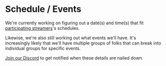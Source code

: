 # Schedule / Events

We're currently working on figuring out a date(s) and time(s) that fit [participating streamers](/streamers-setup)'s
schedules.

Likewise, we're also still working out what events we'll have. It's increasingly likely that we'll have multiple groups
of folks that can break into individual groups for specific events.

[Join our Discord](https://discord.theframedrops.com) to get notified when these details are nailed down.

<div id="calendar">
  <v-app v-if="renderPlz" :dark="darkMode">
    <event-modal :darkMode="darkMode" :event="activeEvent" @close="setActiveEvent({event: null})"></event-modal>
    <v-manual-calendar :events="events" @pick="setActiveEvent($event)"></v-manual-calendar>
    <div aria-hidden="true">
    <v-calendar
        :dark="darkMode"
        @click:event="setActiveEvent($event)"
        ref="calendar"
        color="primary"
        type="custom-daily"
        start="2021-09-25"
        end="2021-09-26"
        :events="events"
        :event-color="getEventColor"
        @change="fetchEvents"
    ></v-calendar>
    </div>
    </v-app>
</div>

<script>
Vue.component('event-modal', {
    props: ['event', 'darkMode'],
    emits: ['close'],
    template: `
<div>
  <v-dialog
      attach="#dialog-entry"
      :value="event"
      @input="setDialogOpenVal($event)"
      transition="dialog-bottom-transition"
    >
 <v-card
          :dark="darkMode" 
          class="mx-auto"
          max-width="400"
      >
      <v-img
          class="white--text align-end"
          height="200px"
          :src="event?.backgroundImage"
      >
        <v-card-title>{{event?.name}}</v-card-title>
      </v-img>

      <v-card-subtitle class="pb-0">
        <span aria-hidden="true">{{timeRangeShortDate}}</span>
        <span class="sr-only">{{timeRangeLongDate}}</span>
        {{timeRangeStr}}
      </v-card-subtitle>

      <v-card-text class="text--primary" v-html="event?.description || ''">
      </v-card-text>

      <v-card-actions>
        <v-btn
            color="primary"
            text
            @click="copyURL()"
        >
          Share
        </v-btn>

        <v-btn
            color="primary"
            text
            @click="downloadIcs()"
        >
          Save Event
        </v-btn>
      </v-card-actions>
      </v-card>
    </v-dialog>
    <v-snackbar
      :value="!!snackbarMsg"
      :light="!darkMode"
      :dark="darkMode"
    >
      {{snackbarMsg}}

      <template v-slot:action="{ attrs }">
        <v-btn
          color="primary"
          text
          v-bind="attrs"
          @click="snackbarMsg = ''"
        >
          Close
        </v-btn>
      </template>
    </v-snackbar>
    </div>
    `,
    methods: {
        setDialogOpenVal(val) {
            if (val) return; 
            this.$emit('close')
        },
        copyURL() {
            navigator.clipboard.writeText(location.href);
            this.snackbarMsg = "Event URL copied. Paste elsewhere to share event information";
        },
        downloadIcs() {
            const cal = ics();
            cal.addEvent(
                this.event.name, 
                this.event.description, 
                location.href, 
                this.event.start, 
                this.event.end
            );
            cal.download('charity_stream_event');
            this.snackbarMsg = "ICS file is downloaded. You'll need to import this into your calendar app"
        }
    },
    data() {
        return {
            snackbarMsg: "",
            snackbarTimeout: null
        }
    },
    computed: {
        timeRangeStr() {
            if (!this.event) return "";
            return dayjs(this.event.start).format('h:mm a') + " to " + dayjs(this.event.end).format('h:mm a') 
        },
        timeRangeShortDate() {
            if (!this.event) return "";
            return dayjs(this.event.start).format('ddd D,') 
        },
        timeRangeLongDate() {
            if (!this.event) return "";
            return dayjs(this.event.start).format('dddd D,') 
        }
    },
    watch: {
        snackbarMsg(val) {
            if (!val) return;
            clearTimeout(this.snackbarTimeout);
            this.snackbarTimeout = setTimeout(() => this.snackbarMsg = val, 5000); 
        }
    }
});

Vue.component('v-manual-calendar', {
    props: ['events'],
    emits: ['pick'],
    template: `
        <ul class="sr-only sr-only-focusable manual-list" aria-label="List of activities in the event" tabIndex="0">
            <li v-for="event in events" :key="event.id">
                <button @click="selectEvent(event)">
                    {{event.name}} - starts at {{dayjs(event.start).format('h:mm A dddd D')}}, ends at {{dayjs(event.end).format('h:mm A dddd D')}}
                </button>
            </li>
        </ul>
    `,
    methods: {
        selectEvent(event) {
            this.$emit('pick', {event});
        },
        dayjs
    }
});

Vue.use(PartialVuetify.default.Vuetify, {
      components: PartialVuetify.default.components,
});

new Vue({
  el: '#calendar',
  vuetify: new PartialVuetify.default.Vuetify({
    theme: {disable: true}
  }),
  data: () => ({
    events: window.Schedule,
    activeEvent: null,
    renderPlz: false,
    darkMode: false
  }),
  mounted () {
    const themeListener = new MutationObserver((mutations) => {
      const currentValue = mutations[0].target.attributes['aria-pressed'].value;
    
      this.darkMode = currentValue === 'true';
    });
    
    themeListener.observe(document.getElementById('docsify-darklight-theme'), {
      attributes: true,
      attributeFilter: ['aria-pressed'],
    });

    if (!location.hash.includes('caltest')) return;
    this.renderPlz = true;
    const params = this.getParams();
    if (!params.has('eventId')) return;
    const eventId = params.get('eventId');
    const matchEvent = this.events.find(e => `${e.id}`.trim() === `${eventId}`.trim());
    if (!matchEvent) return;
    this.setActiveEvent({event: matchEvent});
    
    setTimeout(() => {    
        this.$refs.calendar.checkChange();
    }, 0);
  },
  updated() {
    document.querySelectorAll('.v-calendar').forEach(cEl => {
        cEl.querySelectorAll('button').forEach(bEl => bEl.tabIndex = -1)
    })
  },
  methods: {
    getParams() {
        return new URLSearchParams((new URL(location.href)).hash.replace(/.*?(?=\?)/, ''));
    },
    setActiveEvent({event}) {
       this.activeEvent = event;
        const currentParams = this.getParams();
        if (event) {
            currentParams.set('eventId', event.id);
        } else {
            currentParams.delete('eventId')
        }
        location.hash = (new URL(location.href).hash).replace(/\?.*?$/, "?" + currentParams.toString());
    },
    getEventColor (event) {
      return event.color
    },
    fetchEvents() {
       return this.events;
    }
  },
})
</script>

<style>
.v-application {
    all: unset;
}

.v-dialog > .v-card > .v-card__text {
    box-sizing: border-box;
    text-align: left;
    white-space: pre-line;
}

.v-responsive__content {
background: rgba(0,0,0,0.75);
}

.markdown-section :is(.brown, .green, .blue) strong {
color: white !important;
}

/* Originally ripped from v-app */

.v-dialog {
    width: initial;
}

.mx-auto {
    margin-right: auto !important;
    margin-left: auto !important;
}

.align-end {
    align-items: flex-end !important;
}

.white--text {
    color: #fff !important;
    caret-color: #fff !important;
}

.v-responsive__sizer ~ .v-responsive__content {
    margin-left: -100%;
}

.primary--text {
    color: var(--accent) !important;
    caret-color: var(--accent) !important;
}

.v-calendar, .v-card, .v-snack__wrapper {
    background-color: var(--background) !important;
}

.v-card__text, .v-card__subtitle, .v-snack__wrapper {
    color: var(--textColor) !important;
}

:is(.v-card__text, .v-card__subtitle) a {
    color: var(--accent) !important;
}

.v-card__subtitle {
    opacity: 0.8;
}

.manual-list {
    list-style-position: unset;
    text-align: left;
    font-size: 1rem;
}

.manual-list button {
    background: #e8defd;
    padding: 0.5rem;
    border-radius: 0.5rem;
    border: 1px solid black;
    margin: 1rem 0;
}


.manual-list button:hover, .manual-list button:focus {              
    background: #462b63;
    color: white;
}
</style>
